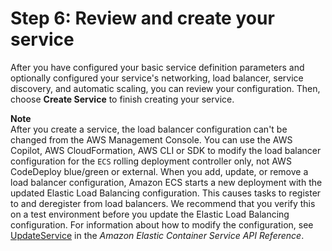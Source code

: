 # Step 6: Review and create your service<a name="create-service-review"></a>

After you have configured your basic service definition parameters and optionally configured your service's networking, load balancer, service discovery, and automatic scaling, you can review your configuration\. Then, choose **Create Service** to finish creating your service\.

**Note**  
After you create a service, the load balancer configuration can't be changed from the AWS Management Console\. You can use the AWS Copilot, AWS CloudFormation, AWS CLI or SDK to modify the load balancer configuration for the `ECS` rolling deployment controller only, not AWS CodeDeploy blue/green or external\. When you add, update, or remove a load balancer configuration, Amazon ECS starts a new deployment with the updated Elastic Load Balancing configuration\. This causes tasks to register to and deregister from load balancers\. We recommend that you verify this on a test environment before you update the Elastic Load Balancing configuration\. For information about how to modify the configuration, see [UpdateService](https://docs.aws.amazon.com/AmazonECS/latest/APIReference/API_UpdateService.html) in the *Amazon Elastic Container Service API Reference*\.